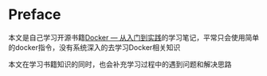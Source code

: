 # Preface

本文是自己学习开源书籍[Docker — 从入门到实践](https://yeasy.gitbook.io/docker_practice/)的学习笔记，平常只会使用简单的docker指令，没有系统深入的去学习Docker相关知识

本文在学习书籍知识的同时，也会补充学习过程中的遇到问题和解决思路